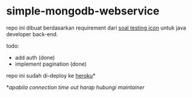 # simple-mongodb-webservice

repo ini dibuat berdasarkan requirement dari [soal testing icon](https://github.com/nashihu/simple-mongodb-webservice/blob/master/soal%20icon.md) untuk java developer back-end.

todo:
- add auth (done)
- implement pagination (done)

repo ini sudah di-deploy ke [heroku](http://ahmadsipp.herokuapp.com/swagger-ui.html)*

**apabila connection time out harap hubungi maintainer*
